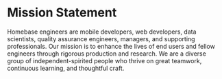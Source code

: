 # Mission Statement

Homebase engineers are mobile developers, web developers, data scientists, quality assurance engineers, managers, and supporting professionals. Our mission is to enhance the lives of end users and fellow engineers through rigorous production and research. We are a diverse group of independent-spirited people who thrive on great teamwork, continuous learning, and thoughtful craft.
